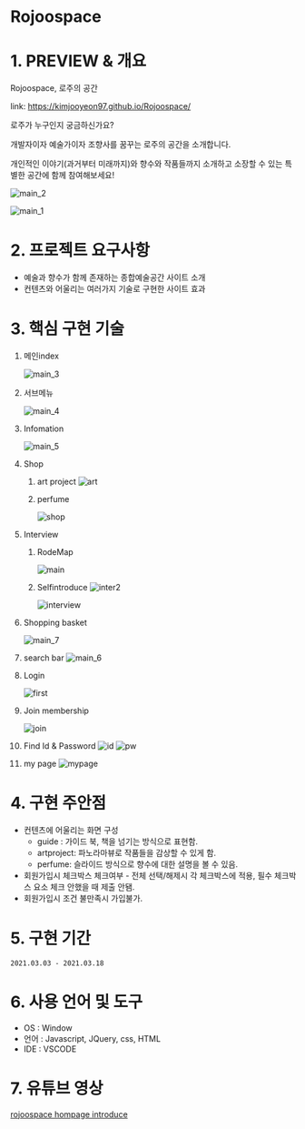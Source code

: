 # Rojoospace
# 1. PREVIEW & 개요

Rojoospace, 로주의 공간

link: https://kimjooyeon97.github.io/Rojoospace/

로주가 누구인지 궁금하신가요?

개발자이자 예술가이자 조향사를 꿈꾸는 로주의 공간을 소개합니다.

개인적인 이야기(과거부터 미래까지)와 향수와 작품들까지 소개하고 소장할 수 있는 특별한 공간에 함께 참여해보세요!

![main_2](https://user-images.githubusercontent.com/67991236/111753366-203c4180-88da-11eb-8c61-637acf105218.jpg)

![main_1](https://user-images.githubusercontent.com/67991236/111753464-3e09a680-88da-11eb-99fc-d320c0732a71.jpg)


# 2. 프로젝트 요구사항

- 예술과 향수가 함께 존재하는 종합예술공간 사이트 소개
- 컨텐츠와 어울리는 여러가지 기술로 구현한 사이트 효과

# 3. 핵심 구현 기술

1. 메인index

   ![main_3](https://user-images.githubusercontent.com/67991236/111753664-7ad59d80-88da-11eb-919a-08749591c42f.jpg)


2. 서브메뉴

   ![main_4](https://user-images.githubusercontent.com/67991236/111753796-9c368980-88da-11eb-9a59-3e4688faf463.jpg)


3. Infomation

   ![main_5](https://user-images.githubusercontent.com/67991236/111753979-d0aa4580-88da-11eb-81fa-43c7802b1ed7.jpg)

4. Shop
    1. art project
![art](https://user-images.githubusercontent.com/67991236/111754037-def86180-88da-11eb-9ebe-bf7609bf6ec8.jpg)
    2. perfume

       ![shop](https://user-images.githubusercontent.com/67991236/111754105-f3d4f500-88da-11eb-908a-eeb1196db0d0.jpg)
5. Interview
    1. RodeMap

       ![main](https://user-images.githubusercontent.com/67991236/111754376-46161600-88db-11eb-8d50-2e9c605c3744.jpg)
    2. Selfintroduce
![inter2](https://user-images.githubusercontent.com/67991236/111754261-22eb6680-88db-11eb-85de-528e4ea8b79c.jpg)


        ![interview](https://user-images.githubusercontent.com/67991236/111754318-31398280-88db-11eb-8798-f52944900edb.jpg)

6. Shopping basket

    ![main_7](https://user-images.githubusercontent.com/67991236/111754694-a311cc00-88db-11eb-89cc-fe2cc3b44a12.jpg)

7. search bar
![main_6](https://user-images.githubusercontent.com/67991236/111754549-778ee180-88db-11eb-884c-789c262678e4.jpg)


8. Login

   ![first](https://user-images.githubusercontent.com/67991236/111754823-c6d51200-88db-11eb-83af-7071d78b7176.jpg)

9. Join membership

    ![join](https://user-images.githubusercontent.com/67991236/111754754-b329ab80-88db-11eb-865c-f2715cd10a18.jpg)

10. Find Id & Password
![id](https://user-images.githubusercontent.com/67991236/111754881-d3f20100-88db-11eb-8a1c-4751479fb6c7.jpg)
![pw](https://user-images.githubusercontent.com/67991236/111754870-d18fa700-88db-11eb-8f79-f0666a069e2b.jpg)


11. my page
![mypage](https://user-images.githubusercontent.com/67991236/111754966-ee2bdf00-88db-11eb-9214-1dac3b4851a6.jpg)
# 4. 구현 주안점

- 컨텐츠에 어울리는 화면 구성
    - guide : 가이드 북, 책을 넘기는 방식으로 표현함.
    - artproject: 파노라마뷰로 작품들을 감상할 수 있게 함.
    - perfume: 슬라이드 방식으로 향수에 대한 설명을 볼 수 있음.
- 회원가입시 체크박스 체크여부 - 전체 선택/해제시 각 체크박스에 적용, 필수 체크박스 요소 체크 안했을 때 제출 안됌.
- 회원가입시 조건 불만족시 가입불가.

# 5. 구현 기간

`2021.03.03 - 2021.03.18`

# 6. 사용 언어 및 도구

- OS : Window
- 언어 : Javascript, JQuery, css, HTML
- IDE : VSCODE

# 7. 유튜브 영상

[rojoospace hompage introduce](https://youtu.be/USuCQYCJhVg)
